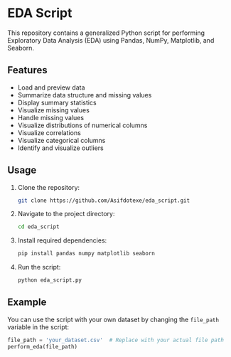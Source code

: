 # EDA Script

This repository contains a generalized Python script for performing Exploratory Data Analysis (EDA) using Pandas, NumPy, Matplotlib, and Seaborn.

## Features

- Load and preview data
- Summarize data structure and missing values
- Display summary statistics
- Visualize missing values
- Handle missing values
- Visualize distributions of numerical columns
- Visualize correlations
- Visualize categorical columns
- Identify and visualize outliers

## Usage

1. Clone the repository:
    ```sh
    git clone https://github.com/Asifdotexe/eda_script.git
    ```

2. Navigate to the project directory:
    ```sh
    cd eda_script
    ```

3. Install required dependencies:
    ```sh
    pip install pandas numpy matplotlib seaborn
    ```

4. Run the script:
    ```sh
    python eda_script.py
    ```

## Example

You can use the script with your own dataset by changing the `file_path` variable in the script:
```python
file_path = 'your_dataset.csv'  # Replace with your actual file path
perform_eda(file_path)
